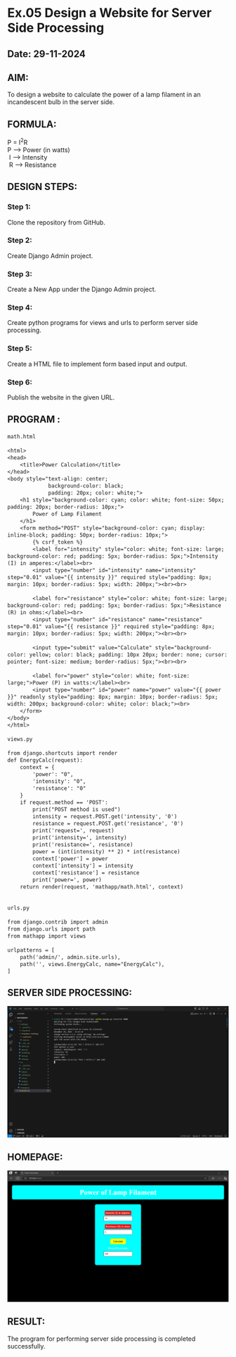 # Ex.05 Design a Website for Server Side Processing
## Date: 29-11-2024

## AIM:
 To design a website to calculate the power of a lamp filament in an incandescent bulb in the server side. 


## FORMULA:
P = I<sup>2</sup>R
<br> P --> Power (in watts)
<br> I --> Intensity
<br> R --> Resistance

## DESIGN STEPS:

### Step 1:
Clone the repository from GitHub.

### Step 2:
Create Django Admin project.

### Step 3:
Create a New App under the Django Admin project.

### Step 4:
Create python programs for views and urls to perform server side processing.

### Step 5:
Create a HTML file to implement form based input and output.

### Step 6:
Publish the website in the given URL.

## PROGRAM :
```
math.html

<html>
<head>
    <title>Power Calculation</title>
</head>
<body style="text-align: center;
             background-color: black;
             padding: 20px; color: white;">
    <h1 style="background-color: cyan; color: white; font-size: 50px; padding: 20px; border-radius: 10px;">
        Power of Lamp Filament
    </h1>
    <form method="POST" style="background-color: cyan; display: inline-block; padding: 50px; border-radius: 10px;">
        {% csrf_token %}
        <label for="intensity" style="color: white; font-size: large; background-color: red; padding: 5px; border-radius: 5px;">Intensity (I) in amperes:</label><br>
        <input type="number" id="intensity" name="intensity" step="0.01" value="{{ intensity }}" required style="padding: 8px; margin: 10px; border-radius: 5px; width: 200px;"><br><br>
        
        <label for="resistance" style="color: white; font-size: large; background-color: red; padding: 5px; border-radius: 5px;">Resistance (R) in ohms:</label><br>
        <input type="number" id="resistance" name="resistance" step="0.01" value="{{ resistance }}" required style="padding: 8px; margin: 10px; border-radius: 5px; width: 200px;"><br><br>
        
        <input type="submit" value="Calculate" style="background-color: yellow; color: black; padding: 10px 20px; border: none; cursor: pointer; font-size: medium; border-radius: 5px;"><br><br>
        
        <label for="power" style="color: white; font-size: large;">Power (P) in watts:</label><br>
        <input type="number" id="power" name="power" value="{{ power }}" readonly style="padding: 8px; margin: 10px; border-radius: 5px; width: 200px; background-color: white; color: black;"><br>
    </form>
</body>
</html>

views.py

from django.shortcuts import render 
def EnergyCalc(request): 
    context = {
        'power': "0", 
        'intensity': "0", 
        'resistance': "0"
    }
    if request.method == 'POST': 
        print("POST method is used")
        intensity = request.POST.get('intensity', '0')
        resistance = request.POST.get('resistance', '0')
        print('request=', request) 
        print('intensity=', intensity) 
        print('resistance=', resistance) 
        power = (int(intensity) ** 2) * int(resistance)
        context['power'] = power
        context['intensity'] = intensity
        context['resistance'] = resistance 
        print('power=', power)  
    return render(request, 'mathapp/math.html', context)


urls.py

from django.contrib import admin
from django.urls import path
from mathapp import views 

urlpatterns = [
    path('admin/', admin.site.urls),  
    path('', views.EnergyCalc, name="EnergyCalc"),  
]
```

## SERVER SIDE PROCESSING:
![alt text](<Screenshot 2024-11-29 222217.png>)

## HOMEPAGE:
![alt text](<Screenshot 2024-11-29 222329.png>)

## RESULT:
The program for performing server side processing is completed successfully.
